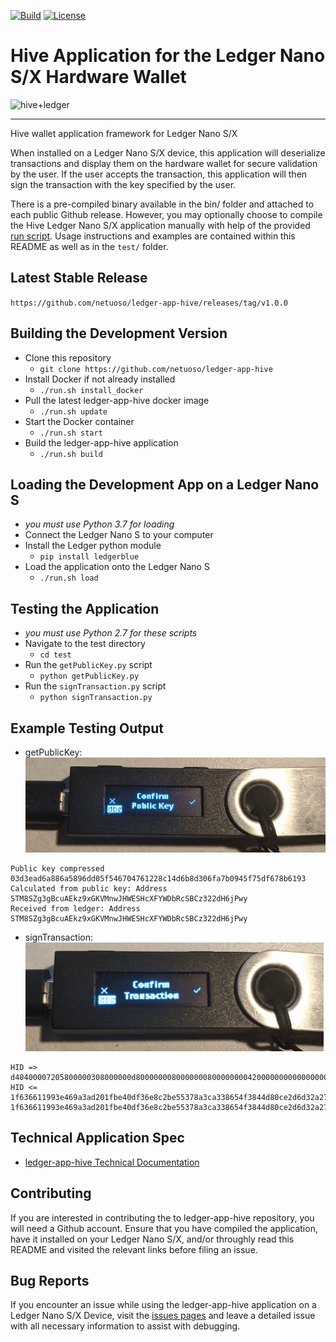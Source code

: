 [![Build](https://img.shields.io/badge/build-passing-green.svg)](https://opensource.org/licenses/Apache-2.0) [![License](https://img.shields.io/badge/license-Apache%20v2-blue.svg)](https://opensource.org/licenses/Apache-2.0)

# Hive Application for the Ledger Nano S/X Hardware Wallet

![hive+ledger](https://i.imgur.com/8FyuwJw.png)

---

Hive wallet application framework for Ledger Nano S/X

When installed on a Ledger Nano S/X device, this application will deserialize transactions and display them on the hardware wallet for secure validation by the user. If the user accepts the transaction, this application will then sign the transaction with the key specified by the user.

There is a pre-compiled binary available in the bin/ folder and attached to each public Github release. However, you may optionally choose to compile the Hive Ledger Nano S/X application manually with help of the provided [run script](run.sh). Usage instructions and examples are contained within this README as well as in the `test/` folder.

## Latest Stable Release
`https://github.com/netuoso/ledger-app-hive/releases/tag/v1.0.0`

## Building the Development Version
- Clone this repository
    - `git clone https://github.com/netuoso/ledger-app-hive`
- Install Docker if not already installed
    - `./run.sh install_docker`
- Pull the latest ledger-app-hive docker image
    - `./run.sh update`
- Start the Docker container
    - `./run.sh start`
- Build the ledger-app-hive application
    - `./run.sh build`

## Loading the Development App on a Ledger Nano S
- *you must use Python 3.7 for loading*
- Connect the Ledger Nano S to your computer
- Install the Ledger python module
    - `pip install ledgerblue`
- Load the application onto the Ledger Nano S
    - `./run.sh load`

## Testing the Application
- *you must use Python 2.7 for these scripts*
- Navigate to the test directory
    - `cd test`
- Run the `getPublicKey.py` script
    - `python getPublicKey.py`
- Run the `signTransaction.py` script
    - `python signTransaction.py`

## Example Testing Output
- getPublicKey:
![](test/confirm-pubkey.gif)
```
Public key compressed 03d3ead6a886a5896dd05f546704761228c14d6b8d306fa7b0945f75df678b6193
Calculated from public key: Address STM8SZg3gBcuAEkz9xGKVMnwJHWESHcXFYWDbRcSBCz322dH6jPwy
Received from ledger: Address STM8SZg3gBcuAEkz9xGKVMnwJHWESHcXFYWDbRcSBCz322dH6jPwy
```
- signTransaction:
![](test/sign-tx.gif)
```
HID => d40400007205800000308000000d8000000080000000800000000420000000000000000000000000000000000000000000000000000000000000000004021b88040485342c6304048164b85e040101042302086e65747479626f74076e6574756f736f010000000000000003535445454d000000040100
HID <= 1f636611993e469a3ad201fbe40df36e8c2be55378a3ca338654f3844d80ce2d6d32a27448c4e5d5e63707f1b9164b42e8cf29f052ae72bd12609182c9d8c88c389000
1f636611993e469a3ad201fbe40df36e8c2be55378a3ca338654f3844d80ce2d6d32a27448c4e5d5e63707f1b9164b42e8cf29f052ae72bd12609182c9d8c88c38
```

## Technical Application Spec
- [ledger-app-hive Technical Documentation](doc/hiveapp.asc)

## Contributing
If you are interested in contributing the to ledger-app-hive repository, you will need a Github account. Ensure that you have compiled the application, have it installed on your Ledger Nano S/X, and/or throughly read this README and visited the relevant links before filing an issue.

## Bug Reports
If you encounter an issue while using the ledger-app-hive application on a Ledger Nano S/X Device, visit the [issues pages](https://github.com/netuoso/ledger-app-hive/issues) and leave a detailed issue with all necessary information to assist with debugging.
